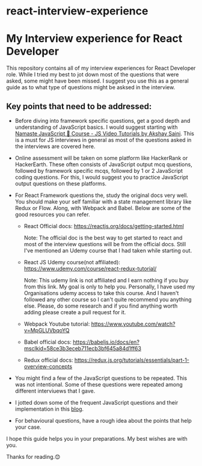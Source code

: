 # react-interview-experience

# My Interview experience for React Developer

This repository contains all of my interview experiences for React Developer role. While I tried my best to jot down most of the questions that were asked, some might have been missed. I suggest you use this as a general guide as to what type of questions might be asksed in the interview.

## Key points that need to be addressed:

- Before diving into framework specific questions, get a good depth and understanding of JavaScript basics. I would suggest starting with [Namaste JavaScript 🙏 Course - JS Video Tutorials by Akshay Saini](https://www.youtube.com/watch?v=pN6jk0uUrD8&list=PLlasXeu85E9cQ32gLCvAvr9vNaUccPVNP&index=1&t=0s). This is a must for JS interviews in general as most of the questions asked in the interviews are covered here.

- Online assessment will be taken on some platform like HackerRank or HackerEarth. These often consists of JavaScript output mcq questions, followed by framework specific mcqs, followed by 1 or 2 JavaScript coding questions. For this, I would suggest you to practice JavaScript output questions on these platforms.

- For React Framework questions the, study the original docs very well. You should make your self familiar with a state management library like Redux or Flow. Along, with Webpack and Babel. Below are some of the good resources you can refer.

  - React Official docs: https://reactjs.org/docs/getting-started.html

    Note: The official doc is the best way to get started to react and most of the interview questions will be from the official docs. Still I've mentioned an Udemy course that I had taken while starting out.

  - React JS Udemy course(not affiliated): https://www.udemy.com/course/react-redux-tutorial/

    Note: This udemy link is not affiliated and I earn nothing if you buy from this link. My goal is only to help you. Personally, I have used my Organisations udemy access to take this course. And I haven't followed any other course so I can't quite recommend you anything else. Please, do some research and if you find anything worth adding please create a pull request for it.

  - Webpack Youtube tutorial: https://www.youtube.com/watch?v=MpGLUVbqoYQ
  - Babel official docs: https://babeljs.io/docs/en?msclkid=58ce3b3eceb711ecb3bf645a84d1ff63
  - Redux official docs: https://redux.js.org/tutorials/essentials/part-1-overview-concepts

- You might find a few of the JavaScript questions to be repeated. This was not intentional. Some of these questions were repeated among different interviuews that I gave.

- I jotted down some of the frequent JavaScript questions and their implementation in this [blog](https://mayukhkchanda.github.io/js-interview-questions/).

- For behavioural questions, have a rough idea about the points that help your case.

I hope this guide helps you in your preparations. My best wishes are with you.

Thanks for reading.😊
